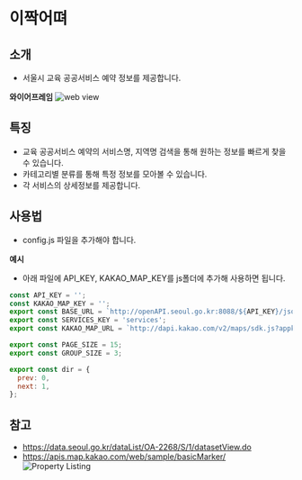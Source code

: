 # 이짝어뗘

## 소개

- 서울시 교육 공공서비스 예약 정보를 제공합니다.

**와이어프레임**
![web view](https://github.com/user-attachments/assets/369c440c-e79a-4681-a025-97aadd968155)


## 특징

- 교육 공공서비스 예약의 서비스명, 지역명 검색을 통해 원하는 정보를 빠르게 찾을 수 있습니다.
- 카테고리별 분류를 통해 특정 정보를 모아볼 수 있습니다.
- 각 서비스의 상세정보를 제공합니다.

## 사용법

- config.js 파일을 추가해야 합니다.

**예시**

- 아래 파일에 API_KEY, KAKAO_MAP_KEY를 js폴더에 추가해 사용하면 됩니다.

```js
const API_KEY = '';
const KAKAO_MAP_KEY = '';
export const BASE_URL = `http://openAPI.seoul.go.kr:8088/${API_KEY}/json/ListPublicReservationEducation/`;
export const SERVICES_KEY = 'services';
export const KAKAO_MAP_URL = `http://dapi.kakao.com/v2/maps/sdk.js?appkey=${KAKAO_MAP_KEY}&autoload=false`;

export const PAGE_SIZE = 15;
export const GROUP_SIZE = 3;

export const dir = {
  prev: 0,
  next: 1,
};
```

## 참고

- https://data.seoul.go.kr/dataList/OA-2268/S/1/datasetView.do
- https://apis.map.kakao.com/web/sample/basicMarker/
![Property Listing](https://github.com/user-attachments/assets/7fd410b5-f9dd-4741-8a6e-d76d80e56cb5)

